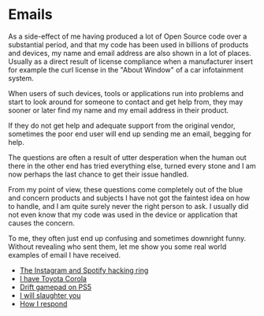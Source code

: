 # Emails

As a side-effect of me having produced a lot of Open Source code over a
substantial period, and that my code has been used in billions of products and
devices, my name and email address are also shown in a lot of places. Usually
as a direct result of license compliance when a manufacturer insert for
example the curl license in the "About Window" of a car infotainment system.

When users of such devices, tools or applications run into problems and start
to look around for someone to contact and get help from, they may sooner or
later find my name and my email address in their product.

If they do not get help and adequate support from the original vendor,
sometimes the poor end user will end up sending me an email, begging for help.

The questions are often a result of utter desperation when the human out there
in the other end has tried everything else, turned every stone and I am now
perhaps the last chance to get their issue handled.

From my point of view, these questions come completely out of the blue and
concern products and subjects I have not got the faintest idea on how to
handle, and I am quite surely never the right person to ask. I usually did not
even know that my code was used in the device or application that causes the
concern.

To me, they often just end up confusing and sometimes downright funny. Without
revealing who sent them, let me show you some real world examples of email I
have received.

 * [The Instagram and Spotify hacking ring](emails/hacking-ring.md)
 * [I have Toyota Corola](emails/toyota-corola.md)
 * [Drift gamepad on PS5](emails/ps5.md)
 * [I will slaughter you](emails/slaughter.md)
 * [How I respond](emails/respond.md)
